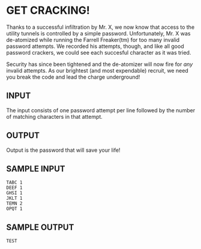 <!-- RATING: MEDIUM -->
<!-- NAME: PASSWORDS -->
<!-- GENERATOR: generate.py -->
# GET CRACKING!

Thanks to a successful infiltration by Mr. X, we now know that access to the
utility tunnels is controlled by a simple password. Unfortunately, Mr. X was
de-atomized while running the Farrell Freaker(tm) for too many invalid password
attempts. We recorded his attempts, though, and like all good password
crackers, we could see each succesful character as it was tried.

Security has since been tightened and the de-atomizer will now fire for *any*
invalid attempts. As our brightest (and most expendable) recruit, we need you
break the code and lead the charge underground!

## INPUT

The input consists of one password attempt per line followed by the number of
matching characters in that attempt.

## OUTPUT

Output is the password that will save your life!

## SAMPLE INPUT

	TABC 1
	DEEF 1
	GHSI 1
	JKLT 1
	TEMN 2
	OPQT 1

## SAMPLE OUTPUT
	TEST
